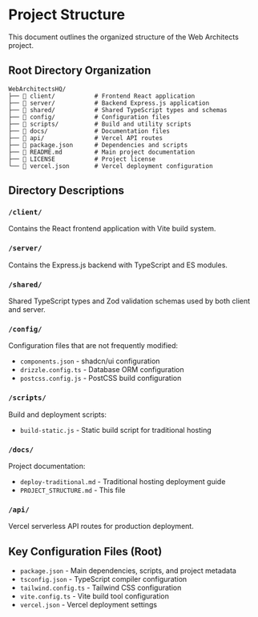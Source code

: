 # Project Structure

This document outlines the organized structure of the Web Architects project.

## Root Directory Organization

```
WebArchitectsHQ/
├── 📁 client/           # Frontend React application
├── 📁 server/           # Backend Express.js application  
├── 📁 shared/           # Shared TypeScript types and schemas
├── 📁 config/           # Configuration files
├── 📁 scripts/          # Build and utility scripts
├── 📁 docs/             # Documentation files
├── 📁 api/              # Vercel API routes
├── 📄 package.json      # Dependencies and scripts
├── 📄 README.md         # Main project documentation
├── 📄 LICENSE           # Project license
└── 📄 vercel.json       # Vercel deployment configuration
```

## Directory Descriptions

### `/client/`
Contains the React frontend application with Vite build system.

### `/server/` 
Contains the Express.js backend with TypeScript and ES modules.

### `/shared/`
Shared TypeScript types and Zod validation schemas used by both client and server.

### `/config/`
Configuration files that are not frequently modified:
- `components.json` - shadcn/ui configuration
- `drizzle.config.ts` - Database ORM configuration  
- `postcss.config.js` - PostCSS build configuration

### `/scripts/`
Build and deployment scripts:
- `build-static.js` - Static build script for traditional hosting

### `/docs/`
Project documentation:
- `deploy-traditional.md` - Traditional hosting deployment guide
- `PROJECT_STRUCTURE.md` - This file

### `/api/`
Vercel serverless API routes for production deployment.

## Key Configuration Files (Root)

- `package.json` - Main dependencies, scripts, and project metadata
- `tsconfig.json` - TypeScript compiler configuration
- `tailwind.config.ts` - Tailwind CSS configuration  
- `vite.config.ts` - Vite build tool configuration
- `vercel.json` - Vercel deployment settings